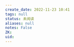 ```yaml
---
create_date: 2022-11-23 10:41
tags: null
status: 未阅读 
aliases: null
notes: False
ZK: 
uid: 
---
```



